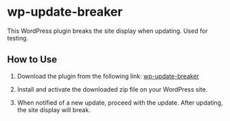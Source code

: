 # wp-update-breaker
This WordPress plugin breaks the site display when updating. Used for testing.

## How to Use

1. Download the plugin from the following link: [wp-update-breaker](https://kinosuke01.github.io/wp-update-breaker/wp-update-breaker.1.0.zip)

2. Install and activate the downloaded zip file on your WordPress site.

3. When notified of a new update, proceed with the update. After updating, the site display will break.

